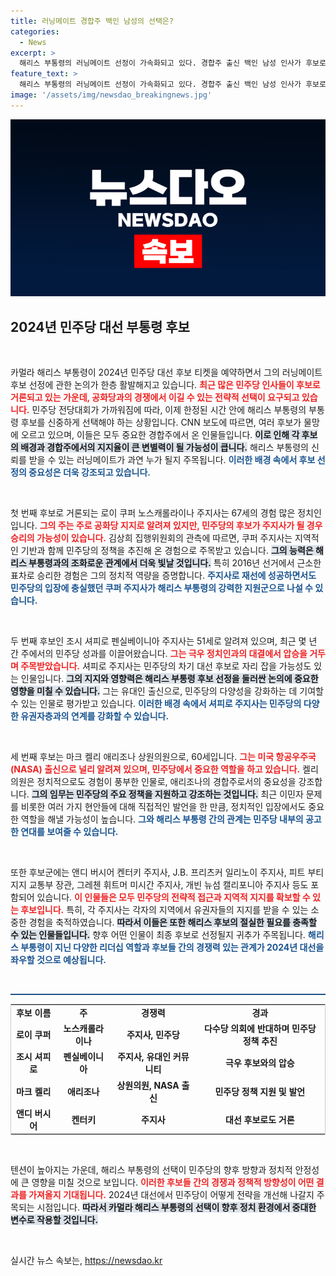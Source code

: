 ```yaml
---
title: 러닝메이트 경합주 백인 남성의 선택은?
categories:
  - News
excerpt: >
  해리스 부통령의 러닝메이트 선정이 가속화되고 있다. 경합주 출신 백인 남성 인사가 후보로 거론되며, 쿠퍼, 셔피로, 켈리 등이 주목받는다. 민주당의 대선 전략에 큰 영향을 미칠 이 선택에 정치권의 관심이 집중되고 있다!
feature_text: >
  해리스 부통령의 러닝메이트 선정이 가속화되고 있다. 경합주 출신 백인 남성 인사가 후보로 거론되며, 쿠퍼, 셔피로, 켈리 등이 주목받는다. 민주당의 대선 전략에 큰 영향을 미칠 이 선택에 정치권의 관심이 집중되고 있다!
image: '/assets/img/newsdao_breakingnews.jpg'
---
```


<p><img src="/assets/img/newsdao_breakingnews.jpg" alt="flaretime 속보" /></p>

<h2 data-ke-size="size26">2024년 민주당 대선 부통령 후보</h2>

<p data-ke-size="size16">&nbsp;</p>

<p>카멀라 해리스 부통령이 2024년 민주당 대선 후보 티켓을 예약하면서 그의 러닝메이트 후보 선정에 관한 논의가 한층 활발해지고 있습니다. <b><span style="color: #ee2323;">최근 많은 민주당 인사들이 후보로 거론되고 있는 가운데, 공화당과의 경쟁에서 이길 수 있는 전략적 선택이 요구되고 있습니다.</span></b> 민주당 전당대회가 가까워짐에 따라, 이제 한정된 시간 안에 해리스 부통령의 부통령 후보를 신중하게 선택해야 하는 상황입니다. CNN 보도에 따르면, 여러 후보가 물망에 오르고 있으며, 이들은 모두 중요한 경합주에서 온 인물들입니다. <b><span style="background-color: #21538527;">이로 인해 각 후보의 배경과 경합주에서의 지지율이 큰 변별력이 될 가능성이 큽니다.</span></b> 해리스 부통령의 신뢰를 받을 수 있는 러닝메이트가 과연 누가 될지 주목됩니다. <b><span style="color: #1a5490;">이러한 배경 속에서 후보 선정의 중요성은 더욱 강조되고 있습니다.</span></b></p>

<p data-ke-size="size16">&nbsp;</p>

<p>첫 번째 후보로 거론되는 로이 쿠퍼 노스캐롤라이나 주지사는 67세의 경험 많은 정치인입니다. <b><span style="color: #ee2323;">그의 주는 주로 공화당 지지로 알려져 있지만, 민주당의 후보가 주지사가 될 경우 승리의 가능성이 있습니다.</span></b> 김상희 집행위원회의 관측에 따르면, 쿠퍼 주지사는 지역적인 기반과 함께 민주당의 정책을 추진해 온 경험으로 주목받고 있습니다. <b><span style="background-color: #21538527;">그의 능력은 해리스 부통령과의 조화로운 관계에서 더욱 빛날 것입니다.</span></b> 특히 2016년 선거에서 근소한 표차로 승리한 경험은 그의 정치적 역량을 증명합니다. <b><span style="color: #1a5490;">주지사로 재선에 성공하면서도 민주당의 입장에 충실했던 쿠퍼 주지사가 해리스 부통령의 강력한 지원군으로 나설 수 있습니다.</span></b></p>

<p data-ke-size="size16">&nbsp;</p>

<p>두 번째 후보인 조시 셔피로 펜실베이니아 주지사는 51세로 알려져 있으며, 최근 몇 년 간 주에서의 민주당 성과를 이끌어왔습니다. <b><span style="color: #ee2323;">그는 극우 정치인과의 대결에서 압승을 거두며 주목받았습니다.</span></b> 셔피로 주지사는 민주당의 차기 대선 후보로 자리 잡을 가능성도 있는 인물입니다. <b><span style="background-color: #21538527;">그의 지지와 영향력은 해리스 부통령 후보 선정을 둘러싼 논의에 중요한 영향을 미칠 수 있습니다.</span></b> 그는 유대인 출신으로, 민주당의 다양성을 강화하는 데 기여할 수 있는 인물로 평가받고 있습니다. <b><span style="color: #1a5490;">이러한 배경 속에서 셔피로 주지사는 민주당의 다양한 유권자층과의 연계를 강화할 수 있습니다.</span></b></p>

<p data-ke-size="size16">&nbsp;</p>

<p>세 번째 후보는 마크 켈리 애리조나 상원의원으로, 60세입니다. <b><span style="color: #ee2323;">그는 미국 항공우주국(NASA) 출신으로 널리 알려져 있으며, 민주당에서 중요한 역할을 하고 있습니다.</span></b> 켈리 의원은 정치적으로도 경험이 풍부한 인물로, 애리조나의 경합주로서의 중요성을 강조합니다. <b><span style="background-color: #21538527;">그의 임무는 민주당의 주요 정책을 지원하고 강조하는 것입니다.</span></b> 최근 이민자 문제를 비롯한 여러 가지 현안들에 대해 직접적인 발언을 한 만큼, 정치적인 입장에서도 중요한 역할을 해낼 가능성이 높습니다. <b><span style="color: #1a5490;">그와 해리스 부통령 간의 관계는 민주당 내부의 공고한 연대를 보여줄 수 있습니다.</span></b></p>

<p data-ke-size="size16">&nbsp;</p>

<p>또한 후보군에는 앤디 버시어 켄터키 주지사, J.B. 프리츠커 일리노이 주지사, 피트 부티지지 교통부 장관, 그레첸 휘트머 미시간 주지사, 개빈 뉴섬 캘리포니아 주지사 등도 포함되어 있습니다. <b><span style="color: #ee2323;">이 인물들은 모두 민주당의 전략적 접근과 지역적 지지를 확보할 수 있는 후보입니다.</span></b> 특히, 각 주지사는 각자의 지역에서 유권자들의 지지를 받을 수 있는 소중한 경험을 축적하였습니다. <b><span style="background-color: #21538527;">따라서 이들은 또한 해리스 후보의 절실한 필요를 충족할 수 있는 인물들입니다.</span></b> 향후 어떤 인물이 최종 후보로 선정될지 귀추가 주목됩니다. <b><span style="color: #1a5490;">해리스 부통령이 지닌 다양한 리더십 역할과 후보들 간의 경쟁력 있는 관계가 2024년 대선을 좌우할 것으로 예상됩니다.</span></b></p>

<p data-ke-size="size16">&nbsp;</p>

<hr style="height: 2px; border-width: 0; color: #215385; background-color: #215385;">

<table style="border: solid 1px #ccc; width: 100%; text-align: left; border-collapse: collapse;">
<tr>
<td style="text-align: center; height: 17px;"><b>후보 이름</b></td>
<td style="text-align: center; height: 17px;"><b>주</b></td>
<td style="text-align: center; height: 17px;"><b>경쟁력</b></td>
<td style="text-align: center; height: 17px;"><b>경과</b></td>
</tr>
<tr>
<td style="text-align: center; height: 17px;"><b>로이 쿠퍼</b></td>
<td style="text-align: center; height: 17px;"><b>노스캐롤라이나</b></td>
<td style="text-align: center; height: 17px;"><b>주지사, 민주당</b></td>
<td style="text-align: center; height: 17px;"><b>다수당 의회에 반대하며 민주당 정책 추진</b></td>
</tr>
<tr>
<td style="text-align: center; height: 17px;"><b>조시 셔피로</b></td>
<td style="text-align: center; height: 17px;"><b>펜실베이니아</b></td>
<td style="text-align: center; height: 17px;"><b>주지사, 유대인 커뮤니티</b></td>
<td style="text-align: center; height: 17px;"><b>극우 후보와의 압승</b></td>
</tr>
<tr>
<td style="text-align: center; height: 17px;"><b>마크 켈리</b></td>
<td style="text-align: center; height: 17px;"><b>애리조나</b></td>
<td style="text-align: center; height: 17px;"><b>상원의원, NASA 출신</b></td>
<td style="text-align: center; height: 17px;"><b>민주당 정책 지원 및 발언</b></td>
</tr>
<tr>
<td style="text-align: center; height: 17px;"><b>앤디 버시어</b></td>
<td style="text-align: center; height: 17px;"><b>켄터키</b></td>
<td style="text-align: center; height: 17px;"><b>주지사</b></td>
<td style="text-align: center; height: 17px;"><b>대선 후보로도 거론</b></td>
</tr>
</table>

<p data-ke-size="size16">&nbsp;</p>

<p>텐션이 높아지는 가운데, 해리스 부통령의 선택이 민주당의 향후 방향과 정치적 안정성에 큰 영향을 미칠 것으로 보입니다. <b><span style="color: #ee2323;">이러한 후보들 간의 경쟁과 정책적 방향성이 어떤 결과를 가져올지 기대됩니다.</span></b> 2024년 대선에서 민주당이 어떻게 전략을 개선해 나갈지 주목되는 시점입니다. <b><span style="background-color: #21538527;">따라서 카멀라 해리스 부통령의 선택이 향후 정치 환경에서 중대한 변수로 작용할 것입니다.</span></b></p>

<p data-ke-size="size16">&nbsp;</p>
실시간 뉴스 속보는, <a href="https://newsdao.kr" rel="dofollow">https://newsdao.kr</a>


